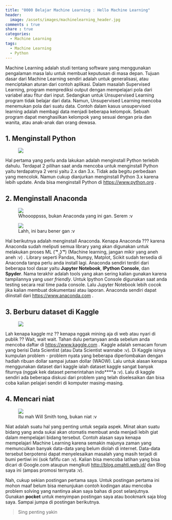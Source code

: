 ```yaml
---
title: "0000 Belajar Machine Learning : Hello Machine Learning"
header:
  image: /assets/images/machinelearning_header.jpg
comments : true
share : true
categories:
  - Machine Learning
tags:
  - Machine Learning
  - Python
---
```


Machine Learning adalah studi tentang software yang menggunakan pengalaman masa lalu untuk membuat keputusan di masa depan. Tujuan dasar dari Machine Learning sendiri adalah untuk generalisasi, atau menciptakan aturan dari contoh aplikasi. Dalam masalah Supervised Learning, program memprediksi output dengan mempelajari pola dari variabel atau fitur dari input. Sedangkan untuk Unsupervised Learning program tidak belajar dari data. Namun, Unsupervised Learning mencoba menemukan pola dari suatu data. Contoh dalam kasus unsupervised learning adalah membagi data menjadi beberapa kelompok. Sebuah program dapat menghasilkan kelompok yang sesuai dengan pria dan wanita, atau anak-anak dan orang dewasa. 

## 1. Menginstall Python

<figure>
    <img src="https://www.python.org/static/community_logos/python-logo-master-v3-TM.png">
</figure>

Hal pertama yang perlu anda lakukan adalah menginstall Python terlebih dahulu. Terdapat 2 pilihan saat anda mencoba untuk menginstall Python yaitu terdapatnya 2 versi yaitu 2.x dan 3.x. Tidak ada begitu perbedaan yang mencolok. Namun cukup dianjurkan menginstall Python 3.x karena lebih update. Anda bisa menginstall Python di https://www.python.org .

## 2. Menginstall Anaconda

<figure>
	<img src="https://upload.wikimedia.org/wikipedia/commons/thumb/9/93/01-COBRA-SUCURI-3M-WAGNER-MEIER_MG_2458.JPG/1200px-01-COBRA-SUCURI-3M-WAGNER-MEIER_MG_2458.JPG">
	<figcaption>Whoooppsss, bukan Anaconda yang  ini gan. Serem :v</figcaption>
</figure>

<figure>
	<img src="https://upload.wikimedia.org/wikipedia/en/c/cd/Anaconda_Logo.png">
	<figcaption>Lahh, ini baru bener gan :v</figcaption>
</figure>

Hal berikutnya adalah menginstall Anaconda. Kenapa Anaconda ??? karena Anaconda sudah meliputi semua library yang akan digunakan untuk melakukan proses ML ( ͡° ͜ʖ ͡°) (Machine learning, jangan mikir yang aneh aneh :v) . Library seperti Pandas, Numpy, Matplot, Scikit sudah tersedia di Anaconda tanpa perlu anda install lagi. Anaconda sendiri terdiri dari beberapa tool dasar yaitu  **Jupyter Notebook**, **IPython Console**, dan **Spyder**. Nama terakhir adalah tools yang akan sering kalian gunakan karena tampilannya yang *user friendly*. Untuk Ipython Console digunakan saat anda testing secara real time pada console. Lalu Jupyter Notebook lebih cocok jika kalian membuat dokumentasi atau laporan. Anaconda sendiri dapat diinstall dari https://www.anaconda.com .

## 3. Berburu dataset di Kaggle
<figure>
    <img src="https://www.kaggle.com/content/v/6e70930bb5cf/kaggle/img/logos/kaggle-logo-gray-300.png">
</figure>

Lah kenapa kaggle mz ?? kenapa nggak mining aja di web atau nyari di publik ?? Wait, wait wait. Tahan dulu pertanyaan anda sebelum anda mencoba daftar di https://www.kaggle.com . Kaggle adalah semacam forum yang berisi Data Scientist (atau Data Scientist wannabe :v). Di Kaggle isinya kumpulan problem - problem nyata yang beberapa diperlombakan dengan hadiah ribuan dollar sampai jutaan dollar (WAOW). Lalu untuk alasan kenapa menggunakan dataset dari kaggle ialah dataset kaggle sangat banyak fiturnya (nggak kek dataset pemerintahan indo****a :v). Lalu di kaggle sendiri ada beberapa diskusi dari problem yang telah diselesaikan dan bisa coba kalian pelajari sendiri di komputer masing-masing.

## 4. Mencari niat
<figure>
    <img src="https://www.biography.com/.image/t_share/MTE4MDAzNDEwNzQzMTY2NDc4/will-smith-9542165-1-402.jpg">
    <figcaption>Itu mah Will Smith tong, bukan niat :v</figcaption>
</figure>

Niat adalah suatu hal yang penting untuk segala aspek. Minat akan suatu bidang yang anda sukai akan otomatis membuat anda menjadi lebih giat dalam mempelajari bidang tersebut. Contoh alasan saya kenapa mempelajari Machine Learning karena semakin majunya zaman yang memunculkan banyak data-data yang belum diolah di internet. Data-data tersebut berpotensi dapat menyelesaikan masalah yang masih terjadi di bumi pertiwi ini (sok fafifu can :v). Kalian bisa mencoba latihan yang bisa dicari di Google.com ataupun mengikuti http://blog.omahti.web.id/ dan Blog saya ini (ampas promosi ternyata :v).

Nah, cukup sekian postingan pertama saya. Untuk postingan pertama ini mohon maaf belum bisa menunjukan contoh kodingan atau mencoba problem solving yang nantinya akan saya bahas di post selanjutnya. Gunakan **pocket** untuk menyimpan postingan saya atau bookmark saja blog saya. Sampai jumpa di postingan berikutnya.

>Sing penting yakin
